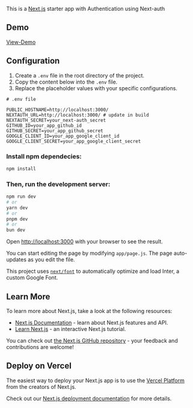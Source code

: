 This is a [Next.js](https://nextjs.org/) starter app with Authentication using Next-auth

## Demo
[View-Demo](https://next-boilerplate.leiisme.com/)


## Configuration

1. Create a `.env` file in the root directory of the project.
2. Copy the content below into the `.env` file.
3. Replace the placeholder values with your specific configurations.

```plaintext
# .env file

PUBLIC_HOSTNAME=http://localhost:3000/
NEXTAUTH_URL=http://localhost:3000/ # update in build
NEXTAUTH_SECRET=your_next-auth_secret
GITHUB_ID=your_app_github_id
GITHUB_SECRET=your_app_github_secret
GOOGLE_CLIENT_ID=your_app_google_client_id
GOOGLE_CLIENT_SECRET=your_app_google_client_secret
```

### Install npm dependecies:
```bash
npm install
```

### Then, run the development server:

```bash
npm run dev
# or
yarn dev
# or
pnpm dev
# or
bun dev
```

Open [http://localhost:3000](http://localhost:3000) with your browser to see the result.

You can start editing the page by modifying `app/page.js`. The page auto-updates as you edit the file.

This project uses [`next/font`](https://nextjs.org/docs/basic-features/font-optimization) to automatically optimize and load Inter, a custom Google Font.

## Learn More

To learn more about Next.js, take a look at the following resources:

- [Next.js Documentation](https://nextjs.org/docs) - learn about Next.js features and API.
- [Learn Next.js](https://nextjs.org/learn) - an interactive Next.js tutorial.

You can check out [the Next.js GitHub repository](https://github.com/vercel/next.js/) - your feedback and contributions are welcome!

## Deploy on Vercel

The easiest way to deploy your Next.js app is to use the [Vercel Platform](https://vercel.com/new?utm_medium=default-template&filter=next.js&utm_source=create-next-app&utm_campaign=create-next-app-readme) from the creators of Next.js.

Check out our [Next.js deployment documentation](https://nextjs.org/docs/deployment) for more details.
